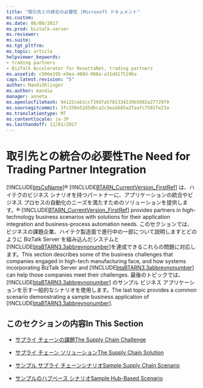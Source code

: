 ```yaml
---
title: "取引先との統合の必要性 |Microsoft ドキュメント"
ms.custom: 
ms.date: 06/08/2017
ms.prod: biztalk-server
ms.reviewer: 
ms.suite: 
ms.tgt_pltfrm: 
ms.topic: article
helpviewer_keywords:
- trading partners
- BizTalk Accelerator for RosettaNet, trading partners
ms.assetid: c906e195-e9ea-488d-988a-a31dd175196a
caps.latest.revision: "5"
author: MandiOhlinger
ms.author: mandia
manager: anneta
ms.openlocfilehash: 94122ceb1ccf39d7a5781334239b5002a2772979
ms.sourcegitcommit: 3fc338e52d5dbca2c3ea1685a2faafc7582fe23a
ms.translationtype: MT
ms.contentlocale: ja-JP
ms.lasthandoff: 12/01/2017
---
```

# <a name="the-need-for-trading-partner-integration"></a><span data-ttu-id="bfc7b-102">取引先との統合の必要性</span><span class="sxs-lookup"><span data-stu-id="bfc7b-102">The Need for Trading Partner Integration</span></span>
[!INCLUDE[btsCoName](../../includes/btsconame-md.md)]<span data-ttu-id="bfc7b-103">® [!INCLUDE[BTARN_CurrentVersion_FirstRef](../../includes/btarn-currentversion-firstref-md.md)] は、ハイテクのビジネス シナリオを持つパートナーに、アプリケーションの統合やビジネス プロセスの自動化のニーズを満たすためのソリューションを提供します。</span><span class="sxs-lookup"><span data-stu-id="bfc7b-103">® [!INCLUDE[BTARN_CurrentVersion_FirstRef](../../includes/btarn-currentversion-firstref-md.md)] provides partners in high-technology business scenarios with solutions for their application integration and business-process automation needs.</span></span> <span data-ttu-id="bfc7b-104">このセクションでは、ビジネスの課題企業、ハイテク製造面で進行中の一部について説明しますとどのように BizTalk Server を組み込んだシステムと[!INCLUDE[btaBTARN3.3abbrevnonumber](../../includes/btabtarn3-3abbrevnonumber-md.md)]を達成できるこれらの問題に対応します。</span><span class="sxs-lookup"><span data-stu-id="bfc7b-104">This section describes some of the business challenges that companies engaged in high-tech manufacturing face, and how systems incorporating BizTalk Server and [!INCLUDE[btaBTARN3.3abbrevnonumber](../../includes/btabtarn3-3abbrevnonumber-md.md)] can help those companies meet their challenges.</span></span> <span data-ttu-id="bfc7b-105">最後のトピックでは、[!INCLUDE[btaBTARN3.3abbrevnonumber](../../includes/btabtarn3-3abbrevnonumber-md.md)] のサンプル ビジネス アプリケーションを示す一般的なシナリオを使用します。</span><span class="sxs-lookup"><span data-stu-id="bfc7b-105">The last topic provides a common scenario demonstrating a sample business application of [!INCLUDE[btaBTARN3.3abbrevnonumber](../../includes/btabtarn3-3abbrevnonumber-md.md)].</span></span>  
  
## <a name="in-this-section"></a><span data-ttu-id="bfc7b-106">このセクションの内容</span><span class="sxs-lookup"><span data-stu-id="bfc7b-106">In This Section</span></span>  
  
-   [<span data-ttu-id="bfc7b-107">サプライ チェーンの課題</span><span class="sxs-lookup"><span data-stu-id="bfc7b-107">The Supply Chain Challenge</span></span>](../../adapters-and-accelerators/accelerator-rosettanet/the-supply-chain-challenge.md)  
  
-   [<span data-ttu-id="bfc7b-108">サプライ チェーン ソリューション</span><span class="sxs-lookup"><span data-stu-id="bfc7b-108">The Supply Chain Solution</span></span>](../../adapters-and-accelerators/accelerator-rosettanet/the-supply-chain-solution.md)  
  
-   [<span data-ttu-id="bfc7b-109">サンプル サプライ チェーンシナリオ</span><span class="sxs-lookup"><span data-stu-id="bfc7b-109">Sample Supply Chain Scenario</span></span>](../../adapters-and-accelerators/accelerator-rosettanet/sample-supply-chain-scenario.md)  
  
-   [<span data-ttu-id="bfc7b-110">サンプルのハブベース シナリオ</span><span class="sxs-lookup"><span data-stu-id="bfc7b-110">Sample Hub-Based Scenario</span></span>](../../adapters-and-accelerators/accelerator-rosettanet/sample-hub-based-scenario.md)